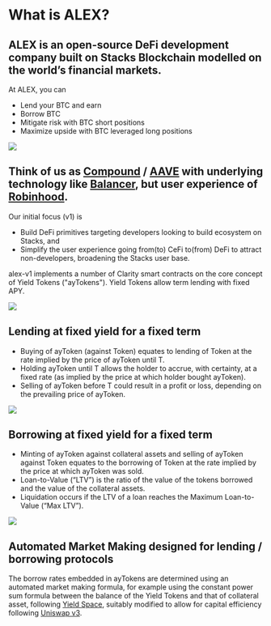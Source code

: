 # What is ALEX?

## ALEX is an open-source DeFi development company built on Stacks Blockchain modelled on the world’s financial markets.

At ALEX, you can

* Lend your BTC and earn
* Borrow BTC
* Mitigate risk with BTC short positions
* Maximize upside with BTC leveraged long positions

![](https://user-images.githubusercontent.com/443225/120918450-15c66280-c6e7-11eb-9950-5ccab7f2c0d5.png)

## Think of us as [Compound](https://compound.finance) / [AAVE](https://aave.om) with underlying technology like [Balancer](https://balancer.finance), but user experience of [Robinhood](https://www.robinhood.com).

Our initial focus \(v1\) is

* Build DeFi primitives targeting developers looking to build ecosystem on Stacks, and
* Simplify the user experience going from\(to\) CeFi to\(from\) DeFi to attract non-developers, broadening the Stacks user base.

alex-v1 implements a number of Clarity smart contracts on the core concept of Yield Tokens \("ayTokens"\). Yield Tokens allow term lending with fixed APY.

![](https://user-images.githubusercontent.com/443225/121769437-2028a680-cb96-11eb-8289-ea87fb49491d.png)

## Lending at fixed yield for a fixed term

* Buying of ayToken \(against Token\) equates to lending of Token at the rate implied by the price of ayToken until T.
* Holding ayToken until T allows the holder to accrue, with certainty, at a fixed rate \(as implied by the price at which holder bought ayToken\).
* Selling of ayToken before T could result in a profit or loss, depending on the prevailing price of ayToken.

![](https://user-images.githubusercontent.com/443225/120918675-27f4d080-c6e8-11eb-99a7-7a2b9b398123.png)

## Borrowing at fixed yield for a fixed term

* Minting of ayToken against collateral assets and selling of ayToken against Token equates to the borrowing of Token at the rate implied by the price at which ayToken was sold.
* Loan-to-Value \(“LTV”\) is the ratio of the value of the tokens borrowed and the value of the collateral assets.
* Liquidation occurs if the LTV of a loan reaches the Maximum Loan-to-Value \(“Max LTV”\).

![](https://user-images.githubusercontent.com/443225/120918869-4ad3b480-c6e9-11eb-9d29-6b946489becf.png)

## Automated Market Making designed for lending / borrowing protocols

The borrow rates embedded in ayTokens are determined using an automated market making formula, for example using the constant power sum formula between the balance of the Yield Tokens and that of collateral asset, following [Yield Space](https://yield.is/YieldSpace.pdf), suitably modified to allow for capital efficiency following [Uniswap v3](https://uniswap.org/whitepaper-v3.pdf).

